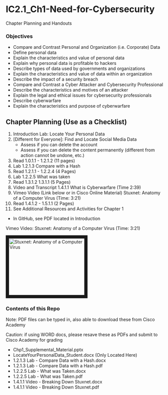 # IC2.1_Ch1-Need-for-Cybersecurity
Chapter Planning and Handouts

### Objectives
- Compare and Contrast Personal and Organization (i.e. Corporate) Data
- Define personal data
- Explain the characteristics and value of personal data
- Explain why personal data is profitable to hackers
- Describe types of data used by governments and organizations
- Explain the characteristics and value of data within an organization
- Describe the impact of a security breach
- Compare and Contrast a Cyber Attacker and Cybersecurity Professional
- Describe the characteristics and motives of an attacker
- Explain the legal and ethical issues for cybersecurity professionals
- Describe cyberwarfare
- Explain the characteristics and purpose of cyberwarfare

## Chapter Planning (Use as a Checklist)
1. Introduction Lab: Locate Your Personal Data
2. [Different for Everyone]: Find and Locate Social Media Data
   - Assess if you can delete the account
   - Assess if you can delete the content permanently (different from action cannot be undone, etc.)
3. Read 1.0.1.1 - 1.2.1.2 (11 pages)
4. Lab 1.2.1.3 Compare with a Hash
5. Read 1.2.1.1 - 1.2.2.4 (4 Pages)
6. Lab 1.2.2.5 What was taken
7. Read 1.3.1.2 1.3.1.1 (5 Pages)
8. Video and Transcript 1.4.1.1 What is Cyberwarfare (Time 2:39)
9. Vimeo Video (Link below or in Cisco Online Material) Stuxnet: Anatomy of a Computer Virus (Time: 3:21)
10. Read 1.4.1.2 - 1.5.1.1 (2 Pages)
10. See Additional Resources and Activities for Chapter 1
   - In GitHub, see PDF located in Introduction

Vimeo Video: Stuxnet: Anatomy of a Computer Virus (Time: 3:21)

<a href="https://vimeo.com/25118844" target="_blank">
<img src="http://img.vimeo.com/vi/25118844/0.jpg"
alt="Stuxnet: Anatomy of a Computer Virus" width="240" height="180" border="10" /></a>

### Contents of this Repo
Note: PDF files can be typed in, also able to download these from Cisco Academy

Caution: if using WORD docs, please resave these as PDFs and submit to Cisco Academy for grading
- Chp1_Supplemental_Material.pptx
- LocateYourPersonalData_Student.docx (Only Located Here)
- 1.2.1.3 Lab - Compare Data with a Hash.docx
- 1.2.1.3 Lab - Compare Data with a Hash.pdf
- 1.2.2.5 Lab - What was Taken.docx
- 1.2.2.5 Lab - What was Taken.pdf
- 1.4.1.1 Video - Breaking Down Stuxnet.docx
- 1.4.1.1 Video - Breaking Down Stuxnet.pdf
